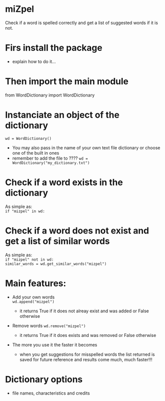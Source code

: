# miZpel

Check if a word is spelled correctly and get a list of suggested words if it is not.

# Firs install the package
 - explain how to do it...

# Then import the main module
from WordDictionary import WordDictionary

# Instanciate an object of the dictionary
  `wd = WordDictionary()` <br />
  - You may also pass in the name of your own text file dictionary or choose one of the built in ones
  - remember to add the file to ????
  `wd = WordDictionary("my_dictionary.txt")`

# Check if a word exists in the dictionary
As simple as: <br />
  `if "mizpel" in wd:`

# Check if a word does not exist and get a list of similar words
As simple as: <br />
  `if "mizpel" not in wd:` <br />
  `similar_words = wd.get_similar_words("mizpel")`
  
# Main features:
  - Add your own words <br />
    `wd.append("mizpel")` <br />
    - it returns True if it does not alreay exist and was added or False otherwise
    
  - Remove words
    `wd.remove("mizpel")`
    - it returns True if it does exists and was removed or False otherwise

  - The more you use it the faster it becomes
    - when you get suggestions for misspelled words the list returned is saved for future reference and results come much, much faster!!!

# Dictionary options
- file names, characteristics and credits